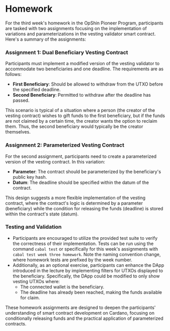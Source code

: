 # Homework

For the third week's homework in the OpShin Pioneer Program, participants are tasked with two assignments focusing on the implementation of variations and parameterizations in the vesting validator smart contract. Here's a summary of the assignments:

### Assignment 1: Dual Beneficiary Vesting Contract

Participants must implement a modified version of the vesting validator to accommodate two beneficiaries and one deadline. The requirements are as follows:

- **First Beneficiary**: Should be allowed to withdraw from the UTXO before the specified deadline.
- **Second Beneficiary**: Permitted to withdraw after the deadline has passed.

This scenario is typical of a situation where a person (the creator of the vesting contract) wishes to gift funds to the first beneficiary, but if the funds are not claimed by a certain time, the creator wants the option to reclaim them. Thus, the second beneficiary would typically be the creator themselves.

### Assignment 2: Parameterized Vesting Contract

For the second assignment, participants need to create a parameterized version of the vesting contract. In this variation:

- **Parameter**: The contract should be parameterized by the beneficiary's public key hash.
- **Datum**: The deadline should be specified within the datum of the contract.

This design suggests a more flexible implementation of the vesting contract, where the contract's logic is determined by a parameter (beneficiary) while the condition for releasing the funds (deadline) is stored within the contract's state (datum).

### Testing and Validation

- Participants are encouraged to utilize the provided test suite to verify the correctness of their implementation. Tests can be run using the command `cabal test` or specifically for this week's assignments with `cabal test week three homework`. Note the naming convention change, where homework tests are prefixed by the week number.
- Additionally, as an optional exercise, participants can enhance the DApp introduced in the lecture by implementing filters for UTXOs displayed to the beneficiary. Specifically, the DApp could be modified to only show vesting UTXOs where:
  - The connected wallet is the beneficiary.
  - The deadline has already been reached, making the funds available for claim.

These homework assignments are designed to deepen the participants' understanding of smart contract development on Cardano, focusing on conditionally releasing funds and the practical application of parameterized contracts.